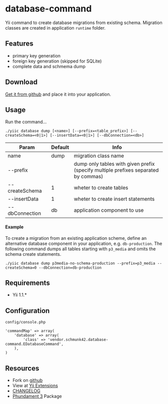 database-command
================

Yii command to create database migrations from existing schema. 
Migration classes are created in application `runtime` folder.

Features
--------

* primary key generation
* foreign key generation (skipped for SQLite)
* complete data and schmema dump

Download
--------

[Get it from github](https://github.com/schmunk42/database-command/tags) and place it into your application.

Usage
-----

Run the command...

    ./yiic database dump [<name>] [--prefix=<table_prefix>] [--createSchema=<0|1>] [--insertData=<0|1>] [--dbConnection=<db>]


Param            | Default | Info
-----------------|---------|-----------------------------------
name             | dump    | migration class name 
--prefix         |         | dump only tables with given prefix<br/>(specify multiple prefixes separated by commas)
--createSchema   | 1       | wheter to create tables 
--insertData     | 1       | wheter to create insert statements
--dbConnection   | db      | application component to use

#### Example

To create a migration from an existing application scheme, define an alternative database component in your 
application, e.g. `db-production`. The following command dumps all tables starting with `p3_media` and omits
the schema create statements.

    ./yiic database dump p3media-no-schema-production --prefix=p3_media --createSchema=0 --dbConnection=db-production


Requirements
------------

 * Yii 1.1.*

Configuration
-------------

`config/console.php`

    'commandMap' => array(
        'database' => array(
            'class' => 'vendor.schmunk42.database-command.EDatabaseCommand',
        ),
    )

Resources
---------

* Fork on [github](https://github.com/schmunk42/database-command)
* View at [Yii Extensions](http://www.yiiframework.com/extension/database-command/)
* [CHANGELOG](https://github.com/schmunk42/database-command/blob/master/CHANGELOG.md)
* [Phundament 3](http://phundament.com) Package